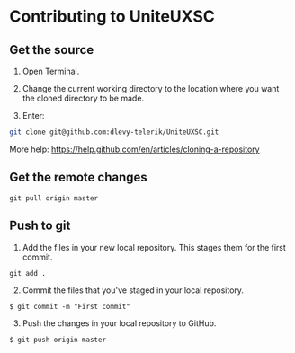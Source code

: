 # Contributing to UniteUXSC

## Get the source

1. Open Terminal.

2. Change the current working directory to the location where you want the cloned directory to be made.

3. Enter:
```bash
git clone git@github.com:dlevy-telerik/UniteUXSC.git
```

More help: https://help.github.com/en/articles/cloning-a-repository

## Get the remote changes

```
git pull origin master
```

## Push to git

1. Add the files in your new local repository. This stages them for the first commit.


```
git add .
```

2. Commit the files that you've staged in your local repository.


```
$ git commit -m "First commit"
```
3. Push the changes in your local repository to GitHub.


```
$ git push origin master
```

